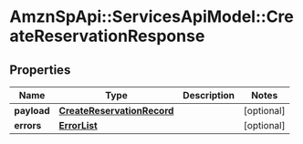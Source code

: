 # AmznSpApi::ServicesApiModel::CreateReservationResponse

## Properties
Name | Type | Description | Notes
------------ | ------------- | ------------- | -------------
**payload** | [**CreateReservationRecord**](CreateReservationRecord.md) |  | [optional] 
**errors** | [**ErrorList**](ErrorList.md) |  | [optional] 


